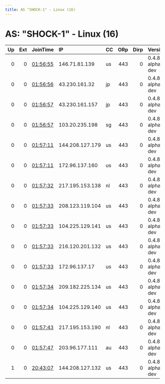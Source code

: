 ```yaml
---
title: AS "SHOCK-1" - Linux (16)
---
```


# AS: "SHOCK-1" - Linux (16)

|   Up |   Ext | JoinTime                                                                                              | IP              | CC   |   ORp |   Dirp | Version           | Contact   | Nickname   |   eFamMembers |
|-----:|------:|:------------------------------------------------------------------------------------------------------|:----------------|:-----|------:|-------:|:------------------|:----------|:-----------|--------------:|
|    0 |     0 | [01:56:55](https://nusenu.github.io/OrNetStats/w/relay/3D938CC25B3C5DDB185E834C6909B0DD799A6075.html) | 146.71.81.139   | us   |   443 |      0 | 0.4.8.0-alpha-dev | None      | Unnamed    |             1 |
|    0 |     0 | [01:56:56](https://nusenu.github.io/OrNetStats/w/relay/459A0F4C3D2AF86B4BC88A07DDE07856CA18C003.html) | 43.230.161.32   | jp   |   443 |      0 | 0.4.8.0-alpha-dev | None      | Unnamed    |             1 |
|    0 |     0 | [01:56:57](https://nusenu.github.io/OrNetStats/w/relay/3A319D3FCE7669A97C1736641BFEA132C02A6676.html) | 43.230.161.157  | jp   |   443 |      0 | 0.4.8.0-alpha-dev | None      | Unnamed    |             1 |
|    0 |     0 | [01:56:57](https://nusenu.github.io/OrNetStats/w/relay/981AD1DE751C7CD88E8D189A7BAC51144CE276BC.html) | 103.20.235.198  | sg   |   443 |      0 | 0.4.8.0-alpha-dev | None      | Unnamed    |             1 |
|    0 |     0 | [01:57:11](https://nusenu.github.io/OrNetStats/w/relay/3658D80BD685E3BB48A034F21D8C0A8F134AE893.html) | 144.208.127.179 | us   |   443 |      0 | 0.4.8.0-alpha-dev | None      | Unnamed    |             1 |
|    0 |     0 | [01:57:11](https://nusenu.github.io/OrNetStats/w/relay/4EFDE10F925D5C1E730F90D3C4B4D4D576801179.html) | 172.96.137.160  | us   |   443 |      0 | 0.4.8.0-alpha-dev | None      | Unnamed    |             1 |
|    0 |     0 | [01:57:32](https://nusenu.github.io/OrNetStats/w/relay/D44CF0ABC14721491BDBE30E7CF32036AE5A57C4.html) | 217.195.153.138 | nl   |   443 |      0 | 0.4.8.0-alpha-dev | None      | Unnamed    |             1 |
|    0 |     0 | [01:57:33](https://nusenu.github.io/OrNetStats/w/relay/2BFD0E6FAF75D8CECA97FFA4D131CAAB5A0E19E3.html) | 208.123.119.104 | us   |   443 |      0 | 0.4.8.0-alpha-dev | None      | Unnamed    |             1 |
|    0 |     0 | [01:57:33](https://nusenu.github.io/OrNetStats/w/relay/5998B74534635D2A01098D2E5127C39ED7B3F842.html) | 104.225.129.141 | us   |   443 |      0 | 0.4.8.0-alpha-dev | None      | Unnamed    |             1 |
|    0 |     0 | [01:57:33](https://nusenu.github.io/OrNetStats/w/relay/DDAAD1FC633423A4641DBD32101FA3BD21E22559.html) | 216.120.201.132 | us   |   443 |      0 | 0.4.8.0-alpha-dev | None      | Unnamed    |             1 |
|    0 |     0 | [01:57:33](https://nusenu.github.io/OrNetStats/w/relay/FC92B910A4BD663663A6033467E89161C4C65174.html) | 172.96.137.17   | us   |   443 |      0 | 0.4.8.0-alpha-dev | None      | Unnamed    |             1 |
|    0 |     0 | [01:57:34](https://nusenu.github.io/OrNetStats/w/relay/8C324C08753B71DB0D367EBB27D8B606084EF645.html) | 209.182.225.134 | us   |   443 |      0 | 0.4.8.0-alpha-dev | None      | Unnamed    |             1 |
|    0 |     0 | [01:57:34](https://nusenu.github.io/OrNetStats/w/relay/8EB41A53CF330CFC96DF8AC734755D975CB717FF.html) | 104.225.129.140 | us   |   443 |      0 | 0.4.8.0-alpha-dev | None      | Unnamed    |             1 |
|    0 |     0 | [01:57:43](https://nusenu.github.io/OrNetStats/w/relay/C5574AA44057D0A71046B2000F2E803583D6F400.html) | 217.195.153.190 | nl   |   443 |      0 | 0.4.8.0-alpha-dev | None      | Unnamed    |             1 |
|    0 |     0 | [01:57:47](https://nusenu.github.io/OrNetStats/w/relay/D9D3AB797B0E94B5916602F894663CA739C608D7.html) | 203.96.177.111  | au   |   443 |      0 | 0.4.8.0-alpha-dev | None      | Unnamed    |             1 |
|    1 |     0 | [20:43:07](https://nusenu.github.io/OrNetStats/w/relay/D898F1844851CC68D7C55B0F650E6831D8E7F847.html) | 144.208.127.132 | us   |   443 |      0 | 0.4.8.0-alpha-dev | None      | Unnamed    |             1 |
